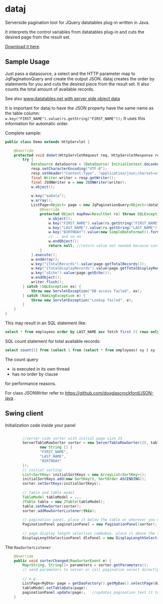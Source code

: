 dataj
=====

Serverside pagination tool for JQuery datatables plug-in written in Java.

It interprets the control variables from datatables plug-in and cuts the desired page from the result set.

[Download it here](https://github.com/rasenderhase/dataj/releases).

Sample Usage
------------

Just pass a datasource, a select and the HTTP parameter map to JqPaginationQuery and create the output JSON. dataj creates the order by statements for you and cuts the desired piece from the result set. It also counts the total amount of available records.

See also [www.datatables.net with server side object data](http://www.datatables.net/release-datatables/examples/server_side/object_data.html)

It is important for dataj to have the JSON property have the same name as the table column:
`w.key("FIRST_NAME").value(rs.getString("FIRST_NAME"));`
It uses this information for automatic order.

Complete sample:

```java
public class Demo extends HttpServlet {

	@Override
	protected void doGet(HttpServletRequest req, HttpServletResponse resp) throws ServletException, IOException {
		try {
			DataSource dataSource = (DataSource) InitialContext.doLookup("java:/comp/env/JDBC");
			resp.setCharacterEncoding("UTF-8");
			resp.setHeader("Content-Type", "application/json;charset=utf-8");
			final Writer writer = resp.getWriter();
			final JSONWriter w = new JSONWriter(writer);
			w.object();
			
			w.key("aaData");
			w.array();
			ListPage<Object> page = new JqPaginationQuery<Object>(dataSource, "select * from employees", req.getParameterMap()) {
				@Override
				protected Object mapRow(ResultSet rs) throws SQLException {
					w.object();
					w.key("FIRST_NAME").value(rs.getString("FIRST_NAME"));
					w.key("LAST_NAME").value(rs.getString("LAST_NAME"));
					w.key("BIRTHDAY").value(new SimpleDateFormat().format(rs.getDate("BIRTHDAY")));
					//... and so on
					w.endObject();
					return null; //return value not needed because content is directly put to JSON output
				}
			}.execute();
			w.endArray();
			w.key("iTotalRecords").value(page.getTotalRecords());
			w.key("iTotalDisplayRecords").value(page.getTotalDisplayRecords());
			w.key("sEcho").value(page.getEcho());
			w.endObject();
			writer.flush();
		} catch (SQLException ex) {
			throw new ServletException("DB access failed", ex);
		} catch (NamingException e) {
			throw new ServletException("Lookup failed", e);
		}
	}
}

```

This may result in an SQL statement like:
```SQL
select * from employees order by LAST_NAME asc fetch first 21 rows only
```

SQL count statement for total available records:
```SQL
select count(1) from (select 1 from (select * from employees) xy ) xy
```
The count query
* is executed in its own thread
* has no order by clause

for performance reasons.

For class JSONWriter refer to https://github.com/douglascrockford/JSON-java .

Swing client
------------

Initialization code inside your panel

```java

		//server-side sorter with initial page size 25
		ServerTableRowSorter sorter = new ServerTableRowSorter(25, tableModel, 
				new String [] {
				"FIRST_NAME",
				"LAST_NAME",
				"BIRTHDAY"
		});
		// initial sorting
		List<SortKey> initialSortKeys = new ArrayList<SortKey>();
		initialSortKeys.add(new SortKey(0, SortOrder.ASCENDING));
		sorter.setSortKeys(initialSortKeys);
		
		// table and table model
		TableModel tableModel = ...
		JTable table = new JTable(tableModel);
		table.setRowSorter(sorter);
		sorter.addRowSorterListener(this);
		
		// pagination panel. place it below the table or wherever you want
		PaginationPanel paginationPanel = new PaginationPanel(sorter);
		
		// page display length selection combobox. place it above the table...
		DisplayLengthSelectionPanel dlsPanel = new DisplayLengthSelectionPanel(sorter);

```

The `RowSorterListener`
```java
	@Override
	public void sorterChanged(RowSorterEvent e) {
		Map<String, String[]> parameters = sorter.getParameters();
		// send parameters to server or call pagination select directly...
		
		// e.g....
		ListPage<MyDto> page = getDaoFactory().getMyDao().selectPage(dataSource, parameters);
		tableModel.setTableData(page);
		paginationPanel.update(page);	//updates pagination text (1 to 25 records of totally 387) and previous/next button enabling
	}
```

